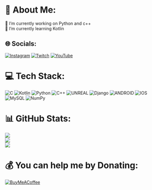 # 💫 About Me:
🔭 I’m currently working on Python and c++<br>🌱 I’m currently learning Kotlin


## 🌐 Socials:
[![Instagram](https://img.shields.io/badge/Instagram-%23E4405F.svg?logo=Instagram&logoColor=white)](https://instagram.com/Haeydra) [![Twitch](https://img.shields.io/badge/Twitch-%239146FF.svg?logo=Twitch&logoColor=white)](https://twitch.tv/Haeydraa) [![YouTube](https://img.shields.io/badge/YouTube-%23FF0000.svg?logo=YouTube&logoColor=white)](https://youtube.com/@Haeydra) 

# 💻 Tech Stack:
![C](https://img.shields.io/badge/c-%2300599C.svg?style=for-the-badge&logo=c&logoColor=white) ![Kotlin](https://img.shields.io/badge/kotlin-%230095D5.svg?style=for-the-badge&logo=kotlin&logoColor=white) ![Python](https://img.shields.io/badge/python-3670A0?style=for-the-badge&logo=python&logoColor=ffdd54) ![C++](https://img.shields.io/badge/c++-%2300599C.svg?style=for-the-badge&logo=c%2B%2B&logoColor=white) ![UNREAL](https://img.shields.io/badge/unreal-%2320232a.svg?style=for-the-badge&logo=unreal-engine&logoColor=white) ![Django](https://img.shields.io/badge/django-%23092E20.svg?style=for-the-badge&logo=django&logoColor=white) ![ANDROID](https://img.shields.io/badge/android-%2320232a.svg?style=for-the-badge&logo=android&logoColor=%a4c639) ![IOS](https://img.shields.io/badge/IOS-%2320232a.svg?style=for-the-badge&logo=apple&logoColor=white) ![MySQL](https://img.shields.io/badge/mysql-%2300f.svg?style=for-the-badge&logo=mysql&logoColor=white) ![NumPy](https://img.shields.io/badge/numpy-%23013243.svg?style=for-the-badge&logo=numpy&logoColor=white)
# 📊 GitHub Stats:
![](https://github-readme-stats.vercel.app/api?username=Haeydra&theme=react&hide_border=false&include_all_commits=false&count_private=false)<br/>
![](https://github-readme-streak-stats.herokuapp.com/?user=Haeydra&theme=react&hide_border=false)<br/>
![](https://github-readme-stats.vercel.app/api/top-langs/?username=Haeydra&theme=react&hide_border=false&include_all_commits=false&count_private=false&layout=compact)

# 💰 You can help me by Donating:
[![BuyMeACoffee](https://img.shields.io/badge/Buy%20Me%20a%20Coffee-ffdd00?style=for-the-badge&logo=buy-me-a-coffee&logoColor=black)](https://buymeacoffee.com/Haeydra)

<!-- Proudly created with GPRM ( https://gprm.itsvg.in ) -->
